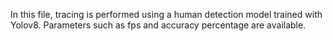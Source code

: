  In this file, tracing is performed using a human detection model trained with Yolov8. Parameters such as fps and accuracy percentage are available.
 
